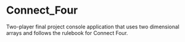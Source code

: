 # Connect_Four
Two-player final project console application that uses two dimensional arrays and follows the rulebook for Connect Four.
